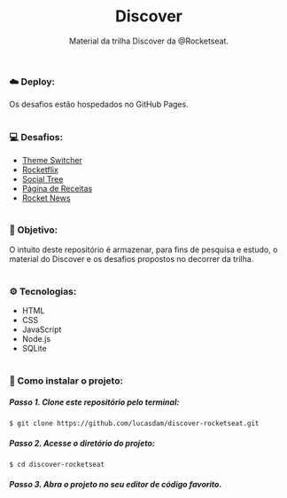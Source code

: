 <h1 align="center">Discover</h1>
<p align="center">Material da trilha Discover da @Rocketseat.</p> <br />

### ☁️ Deploy:
Os desafios estão hospedados no GitHub Pages.
<br /> <br />

### 💻 Desafios:
- <a href="https://lucasdam.github.io/discover-rocketseat/desafios/theme-switcher/">Theme Switcher</a>
- <a href="https://lucasdam.github.io/discover-rocketseat/desafios/rocketflix/">Rocketflix</a>
- <a href="https://lucasdam.github.io/discover-rocketseat/desafios/social-tree/">Social Tree</a>
- <a href="https://lucasdam.github.io/discover-rocketseat/desafios/pagina-de-receitas/">Página de Receitas</a>
- <a href="https://lucasdam.github.io/discover-rocketseat/desafios/rocketnews/">Rocket News</a>
<br /> <br />

### 🎯 Objetivo:
O intuito deste repositório é armazenar, para fins de pesquisa e estudo, o material do Discover e os desafios propostos no decorrer da trilha.
<br /> <br />

### ⚙️ Tecnologias:
- HTML
- CSS
- JavaScript
- Node.js
- SQLite
<br /> <br />


### 📂 Como instalar o projeto:

##### Passo 1. Clone este repositório pelo terminal:
```
$ git clone https://github.com/lucasdam/discover-rocketseat.git
```
##### Passo 2. Acesse o diretório do projeto:
```
$ cd discover-rocketseat
```
##### Passo 3. Abra o projeto no seu editor de código favorito.